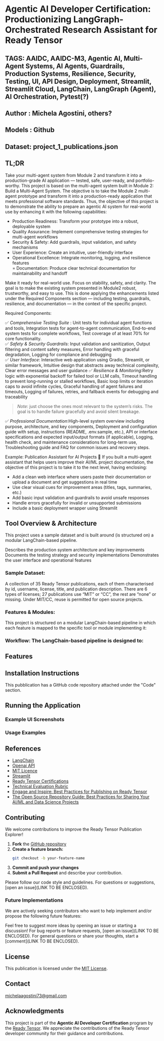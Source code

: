 # Agentic AI Developer Certification: Productionizing LangGraph-Orchestrated Research Assistant for Ready Tensor

## TAGS: AAIDC, AAIDC-M3, Agentic AI, Multi-Agent Systems, AI Agents, Guardrails, Production Systems, Resilience, Security, Testing, UI, API Design, Deployment, Streamlit, Streamlit Cloud, LangChain, LangGraph (Agent), AI Orchestration, Pytest(?)

## Author : Michela Agostini, others? 

## Models : Github

## Dataset: project_1_publications.json

## TL;DR
Take your multi-agent system from Module 2 and transform it into a production-grade AI application — tested, safe, user-ready, and portfolio-worthy. This project is based on the multi-agent system built in Module 2: Build a Multi-Agent System. The objective is to take the Module 2 multi-agent prototype and transform it into a production-ready application that meets professional software standards. Thus, the objective of this project is to demonstrate the ability to prepare an agentic AI system for real-world use by enhancing it with the following capabilities:  
- Production Readiness: Transform your prototype into a robust, deployable system    
- Quality Assurance: Implement comprehensive testing strategies for multi-agent workflows    
- Security & Safety: Add guardrails, input validation, and safety mechanisms    
- User Experience: Create an intuitive, user-friendly interface    
- Operational Excellence: Integrate monitoring, logging, and resilience features    
= Documentation: Produce clear technical documentation for maintainability and handoff    

Make it ready for real-world use. Focus on stability, safety, and clarity. The goal is to make the existing system presented in Module2  robust, trustworthy, and easy to use. This is done applying the enhancements listed under the Required Components section — including testing, guardrails, resilience, and documentation — in the context of the specific project.

Required Components:

✅ _Comprehensive Testing Suite_ : Unit tests for individual agent functions and tools, Integration tests for agent-to-agent communication, End-to-end system tests for complete workflows, Test coverage of at least 70% for core functionality.  
✅ _Safety & Security Guardrails_: Input validation and sanitization, Output filtering and content safety measures, Error handling with graceful degradation, Logging for compliance and debugging  
✅ _User Interface_: Interactive web application using Gradio, Streamlit, or similar framework, Intuitive design that abstracts away technical complexity, Clear error messages and user guidance
✅ _Resilience & Monitoring_:Retry logic with exponential backoff for failed tool or LLM calls, Timeout handling to prevent long-running or stalled workflows, Basic loop limits or iteration caps to avoid infinite cycles, Graceful handling of agent failures and timeouts, Logging of failures, retries, and fallback events for debugging and traceability
> _Note_: just choose the ones most relevant to the system’s risks. The goal is to handle failure gracefully and avoid silent breakage.  

✅ _Professional Documentation_:High-level system overview including purpose, architecture, and key components, Deployment and configuration guide with setup, instructions (README, .env.sample, etc.), API or interface specifications and expected input/output formats (if applicable), Logging, health check, and maintenance considerations for long-term use, Troubleshooting guide and FAQ for common issues and recovery steps.  

Example: Publication Assistant for AI Projects 📘
If you built a multi-agent assistant that helps users improve their AI/ML project documentation, the objective of this project is to take it to the next level, having enclosing: 
- Add a clean web interface where users paste their documentation or upload a document and get suggestions in real time  
- Use clear visual cues for improvement areas (titles, tags, summaries, etc.)  
- Add basic input validation and guardrails to avoid unsafe responses  
- Handle errors gracefully for invalid or unsupported submissions  
- Include a basic deployment wrapper using Streamlit


## Tool Overview & Architecture
This project uses a sample dataset and is built around (is structured on) a modular LangChain-based pipeline.

Describes the production system architecture and key improvements
Documents the testing strategy and security implementations
Demonstrates the user interface and operational features


### Sample Dataset:
A collection of 35 Ready Tensor publications, each of them characterised by id, username, license, title, and publication description. There are 6 types of licenses; 27 publications use “MIT” or “CC”, the rest are “none” or missing. Under MIT/CC, reuse is permitted for open source projects.

### Features & Modules:
This project is structured on a modular LangChain-based pipeline in which each feature is mapped to the specific tool or module implementing it:


### Workflow: The LangChain-based pipeline is designed to:



## Features

## Installation Instructions
This pubblication has a GitHub code repository attached under the "Code" section.

## Running the Application


### Example UI Screenshots


### Usage Examples


## References
- [LangChain](https://www.langchain.com/langchain)                 
- [Openai API](https://platform.openai.com/account/api-keys)
- [MIT Licence](https://opensource.org/license/mit)
- [Streamlit](https://docs.streamlit.io/)               
- [Ready Tensor Certifications](https://app.readytensor.ai/hubs/ready_tensor_certifications)
- [Technical Evaluation Rubric](https://app.readytensor.ai/publications/WsaE5uxLBqnH)
- [Engage and Inspire: Best Practices for Publishing on Ready Tensor](https://app.readytensor.ai/publications/engage_and_inspire_best_practices_for_publishing_on_ready_tensor_SBgkOyUsP8qQ)
- [The Open Source Repository Guide: Best Practices for Sharing Your AI/ML and Data Science Projects](https://app.readytensor.ai/publications/best-practices-for-ai-project-code-repositories-0llldKKtn8Xb)


## Contributing
We welcome contributions to improve the Ready Tensor Publication Explorer!

1. **Fork** the [GitHub repository](https://github.com/Joshua-Abok/rag_apk)
2. **Create a feature branch:**
   ```bash
   git checkout -b your-feature-name
   ```
3. **Commit and push your changes**
4. **Submit a Pull Request** and describe your contribution.

Please follow our code style and guidelines. For questions or suggestions, [open an issue](LINK TO BE ENCLOSED).

### Future Implementations
We are actively seeking contributors who want to help implement and/or propose the following future features:



Feel free to suggest more ideas by opening an issue or starting a discussion!  For bug reports or feature requests, [open an issue](LINK TO BE ENCLOSED). For general questions or share your thoughts, start a [comment](LINK TO BE ENCLOSED).


## License
This publication is licensed under the [MIT License](LICENSE).


## Contact
michelaagostini73@gmail.com


## Acknowledgments
This project is part of the **Agentic AI Developer Certification**  program by the [Ready Tensor](https://www.readytensor.ai). We appreciate the contributions of the Ready Tensor developer community for their guidance and contributions. 



